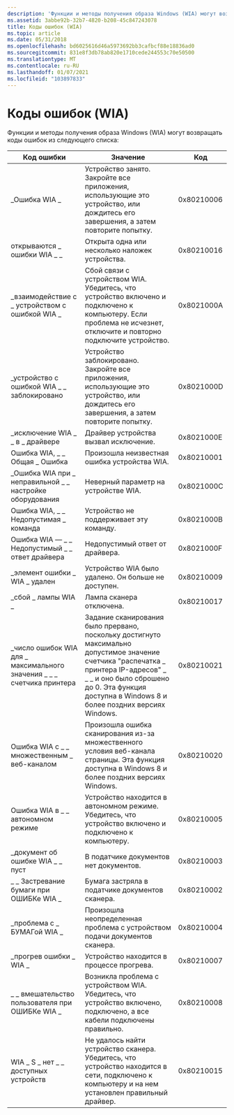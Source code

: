 ```yaml
---
description: 'Функции и методы получения образа Windows (WIA) могут возвращать коды ошибок из следующего списка: Error Кодемеанингкодевиа \_ Error \_ бусисе Device Busy.'
ms.assetid: 3abbe92b-32b7-4820-b208-45c847243078
title: Коды ошибок (WIA)
ms.topic: article
ms.date: 05/31/2018
ms.openlocfilehash: bd6025616d46a5973692bb3cafbcf88e18836ad0
ms.sourcegitcommit: 831e8f3db78ab820e1710cede244553c70e50500
ms.translationtype: MT
ms.contentlocale: ru-RU
ms.lasthandoff: 01/07/2021
ms.locfileid: "103897833"
---
```

# <a name="error-codes-wia"></a>Коды ошибок (WIA)

Функции и методы получения образа Windows (WIA) могут возвращать коды ошибок из следующего списка: 

| Код ошибки                                      | Значение                                                                                                                                                                                                                             | Код       |
|-------------------------------------------------|-------------------------------------------------------------------------------------------------------------------------------------------------------------------------------------------------------------------------------------|------------|
| \_Ошибка WIA \_                                | Устройство занято. Закройте все приложения, использующие это устройство, или дождитесь его завершения, а затем повторите попытку.                                                                                                                          | 0x80210006 |
| открываются \_ ошибки WIA \_ \_                         | Открыта одна или несколько наложек устройства.                                                                                                                                                                                          | 0x80210016 |
| \_взаимодействие с \_ устройством с ошибкой WIA \_               | Сбой связи с устройством WIA. Убедитесь, что устройство включено и подключено к компьютеру. Если проблема не исчезнет, отключите и повторно подключите устройство.                                                            | 0x8021000A |
| \_устройство с ошибкой WIA \_ \_ заблокировано                      | Устройство заблокировано. Закройте все приложения, использующие это устройство, или дождитесь его завершения, а затем повторите попытку.                                                                                                                        | 0x8021000D |
| \_исключение WIA \_ \_ в \_ драйвере               | Драйвер устройства вызвал исключение.                                                                                                                                                                                               | 0x8021000E |
| Ошибка WIA, \_ \_ Общая \_ Ошибка                      | Произошла неизвестная ошибка устройства WIA.                                                                                                                                                                                  | 0x80210001 |
| \_Ошибка WIA при \_ неправильной \_ \_ настройке оборудования        | Неверный параметр на устройстве WIA.                                                                                                                                                                                    | 0x8021000C |
| Ошибка WIA, \_ \_ Недопустимая \_ команда                    | Устройство не поддерживает эту команду.                                                                                                                                                                                            | 0x8021000B |
| Ошибка WIA — \_ \_ Недопустимый \_ \_ ответ драйвера           | Недопустимый ответ от драйвера.                                                                                                                                                                                            | 0x8021000F |
| \_элемент ошибки \_ WIA \_ удален                       | Устройство WIA было удалено. Он больше не доступен.                                                                                                                                                                               | 0x80210009 |
| \_сбой \_ лампы WIA \_                           | Лампа сканера отключена.                                                                                                                                                                                                          | 0x80210017 |
| \_число ошибок WIA для \_ максимального значения \_ \_ \_ счетчика принтера | Задание сканирования было прервано, поскольку достигнуто максимально допустимое значение счетчика "распечатка \_ принтера IP-адресов" \_ \_ \_ и оно было сброшено до 0. Эта функция доступна в Windows 8 и более поздних версиях Windows. | 0x80210021 |
| Ошибка WIA с \_ \_ множественным \_ веб-каналом                         | Произошла ошибка сканирования из-за множественного условия веб-канала страницы. Эта функция доступна в Windows 8 и более поздних версиях Windows.                                                                                            | 0x80210020 |
| Ошибка WIA в \_ \_ автономном режиме                             | Устройство находится в автономном режиме. Убедитесь, что устройство включено и подключено к компьютеру.                                                                                                                                                  | 0x80210005 |
| \_документ об ошибке WIA \_ \_ пуст                        | В податчике документов нет документов.                                                                                                                                                                                      | 0x80210003 |
| \_ \_ Застревание бумаги при ОШИБКе WIA \_                          | Бумага застряла в податчике документов сканера.                                                                                                                                                                                   | 0x80210002 |
| \_проблема с \_ БУМАГой WIA \_                      | Произошла неопределенная проблема с устройством подачи документов сканера.                                                                                                                                                                 | 0x80210004 |
| \_прогрев ошибки \_ WIA \_                         | Устройство находится в процессе прогрева.                                                                                                                                                                                                           | 0x80210007 |
| \_ \_ вмешательство пользователя при ОШИБКе WIA \_                  | Возникла проблема с устройством WIA. Убедитесь, что устройство включено, подключено, а все кабели подключены правильно.                                                                                                      | 0x80210008 |
| WIA \_ S \_ нет \_ \_ доступных устройств                   | Не удалось найти устройство сканера. Убедитесь, что устройство находится в сети, подключено к компьютеру и на нем установлен правильный драйвер.                                                                                                   | 0x80210015 |



 

 

 



